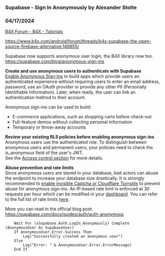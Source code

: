 ###  Supabase - Sign In Anonymously by Alexander Stolte
### 04/17/2024
[B4X Forum - B4X - Tutorials](https://www.b4x.com/android/forum/threads/160566/)

<https://www.b4x.com/android/forum/threads/b4x-supabase-the-open-source-firebase-alternative.149855/>  
  
Supabase now supports anonymous user login, the B4X library now too.  
<https://supabase.com/blog/anonymous-sign-ins>  
  
**Create and use anonymous users to authenticate with Supabase**  
[Enable Anonymous Sign-Ins](https://supabase.com/dashboard/project/_/settings/auth) to build apps which provide users an authenticated experience without requiring users to enter an email address, password, use an OAuth provider or provide any other PII (Personally Identifiable Information). Later, when ready, the user can link an authentication method to their account.  
  
Anonymous sign-ins can be used to build:  

- E-commerce applications, such as shopping carts before check-out
- Full-feature demos without collecting personal information
- Temporary or throw-away accounts

**Review your existing RLS policies before enabling anonymous sign-ins**  
Anonymous users use the authenticated role. To distinguish between anonymous users and permanent users, your policies need to check the is\_anonymous field of the user's JWT.  
See the [Access control section](https://supabase.com/docs/guides/auth/auth-anonymous#access-control) for more details.  
  
**Abuse prevention and rate limits**  
Since anonymous users are stored in your database, bad actors can abuse the endpoint to increase your database size drastically. It is strongly recommended to [enable invisible Captcha or Cloudflare Turnstile](https://supabase.com/docs/guides/auth/auth-captcha) to prevent abuse for anonymous sign-ins. An IP-based rate limit is enforced at 30 requests per hour which can be modified in your [dashboard](https://supabase.com/dashboard/project/_/auth/rate-limits). You can refer to the full list of rate limits [here](https://supabase.com/docs/guides/platform/going-into-prod#rate-limiting-resource-allocation--abuse-prevention).  
  
More you can read in the official blog post:  
<https://supabase.com/docs/guides/auth/auth-anonymous>  
  

```B4X
    Wait For (xSupabase.Auth.LogIn_Anonymously) Complete (AnonymousUser As SupabaseUser)  
    If AnonymousUser.Error.Success Then  
        Log("Successfully created an anonymous user")  
    Else  
        Log("Error: " & AnonymousUser.Error.ErrorMessage)  
    End If
```